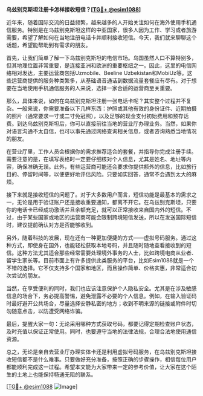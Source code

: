 **乌兹别克斯坦注册卡怎样接收短信？[[TG💪+ @esim1088](https://t.me/s/esim1088)]**

近年来，随着国际交流的日益频繁，越来越多的人开始关注如何在海外使用手机通信服务。特别是在乌兹别克斯坦这样的中亚国家，很多人因为工作、学习或者旅游需要，希望了解如何在当地注册电话卡并顺利接收短信。今天，我们就来聊聊这个话题，希望能帮助到有需求的朋友。

首先，让我们简单了解一下乌兹别克斯坦的电信市场。乌国虽然人口不算特别多，但其地理位置非常重要，是连接亚洲和欧洲的重要枢纽之一。因此，这里的电信网络相对发达，主要运营商包括Uzmobile、Beeline Uzbekistan和MobiUz等。这些运营商提供的服务种类繁多，从基础语音通话到数据流量套餐应有尽有。对于想要在当地使用手机通信服务的人来说，选择一家合适的运营商至关重要。

那么，具体来说，如何在乌兹别克斯坦注册一张电话卡呢？其实整个过程并不复杂。一般来说，你需要准备以下几样东西：护照或其他有效的身份证件、近期拍摄的照片（通常要求一寸或二寸免冠照），以及足够的现金支付初始费用和预存话费。到达乌兹别克斯坦后，你可以直接前往当地的营业厅办理业务。当然，如果你对语言沟通不太自信，也可以事先通过网络查询相关信息，或者咨询熟悉当地情况的朋友。

在营业厅里，工作人员会根据你的需求推荐适合的套餐，并指导你完成注册手续。需要注意的是，在填写表格时一定要仔细核对个人信息，尤其是姓名、地址等内容，确保准确无误。此外，有些运营商可能还会要求你提供额外的信息，比如旅行目的、停留时间等，以便更好地评估风险。只要如实回答，通常不会遇到太大的麻烦。

接下来就是接收短信的问题了。对于大多数用户而言，短信功能是最基本的需求之一，无论是用于验证账户还是接收重要通知，都离不开它。在乌兹别克斯坦，只要你的电话卡已经成功激活并且余额充足，就可以正常接收来自国内外的短信。不过，由于某些国家或地区的运营商可能会限制跨境短信发送，所以在发送国际短信时，建议提前确认对方是否能够收到。

另外，随着科技的发展，现在还有一种更加便捷的方式——虚拟号码服务。通过这种方式，即使身在国外，也能轻松获取本地号码，并且随时随地查看接收到的短信。这种方法尤其适合那些经常需要处理境外事务的人士，比如跨境电商从业者、留学生家长等。目前市面上有许多提供此类服务的平台，比如Esim1088就是一个不错的选择。它不仅支持多个国家和地区，而且操作简单、价格实惠，非常适合初次尝试的朋友。

当然，在享受便利的同时，我们也应该注意保护个人隐私安全。尤其是在涉及敏感信息的场合下，务必提高警惕，避免泄露不必要的个人信息。例如，在输入验证码时最好避开公共场合，尽量选择安静私密的地方；收到不明来源的链接或附件时切勿随意点击，以防遭受网络诈骗。

最后，提醒大家一句：无论采用哪种方式获取号码，都要记得定期检查账户状态，及时充值以保证正常使用。同时，也要遵守当地的法律法规，合理合法地使用通信资源。

总之，无论是亲自去营业厅办理实体卡还是利用虚拟号码服务，在乌兹别克斯坦接收短信都不是什么难事。只要做好充分准备，按照正确的步骤操作，相信每位用户都能顺利完成这一过程。希望本文能为大家带来一定的参考价值，让大家在这个陌生的土地上也能保持畅通无阻的联系。

[[TG💪+ @esim1088](https://t.me/s/esim1088) ![Image](https://i.postimg.cc/4NQfJmqS/Snipaste-2025-05-13-00-14-12.png)]